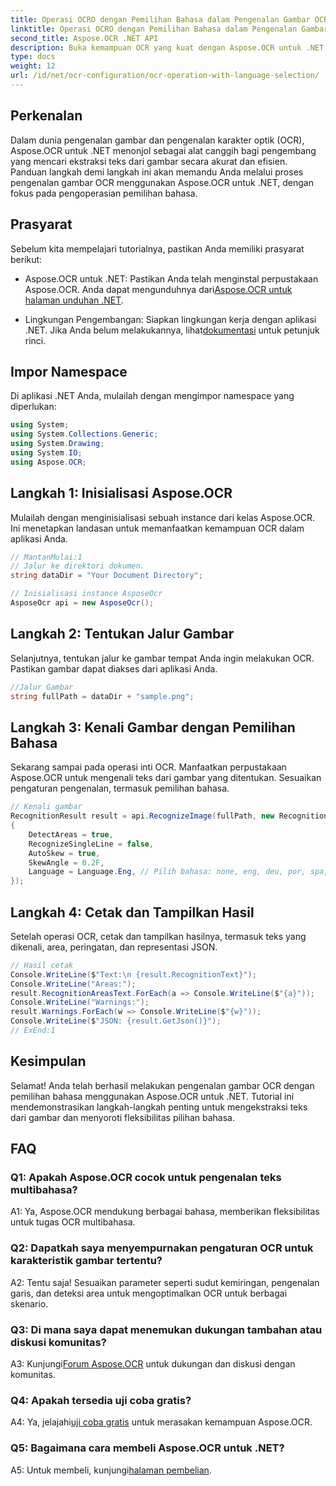 ```yaml
---
title: Operasi OCRO dengan Pemilihan Bahasa dalam Pengenalan Gambar OCR
linktitle: Operasi OCRO dengan Pemilihan Bahasa dalam Pengenalan Gambar OCR
second_title: Aspose.OCR .NET API
description: Buka kemampuan OCR yang kuat dengan Aspose.OCR untuk .NET. Ekstrak teks dari gambar dengan mulus.
type: docs
weight: 12
url: /id/net/ocr-configuration/ocr-operation-with-language-selection/
---
```

## Perkenalan

Dalam dunia pengenalan gambar dan pengenalan karakter optik (OCR), Aspose.OCR untuk .NET menonjol sebagai alat canggih bagi pengembang yang mencari ekstraksi teks dari gambar secara akurat dan efisien. Panduan langkah demi langkah ini akan memandu Anda melalui proses pengenalan gambar OCR menggunakan Aspose.OCR untuk .NET, dengan fokus pada pengoperasian pemilihan bahasa.

## Prasyarat

Sebelum kita mempelajari tutorialnya, pastikan Anda memiliki prasyarat berikut:

-  Aspose.OCR untuk .NET: Pastikan Anda telah menginstal perpustakaan Aspose.OCR. Anda dapat mengunduhnya dari[Aspose.OCR untuk halaman unduhan .NET](https://releases.aspose.com/ocr/net/).

- Lingkungan Pengembangan: Siapkan lingkungan kerja dengan aplikasi .NET. Jika Anda belum melakukannya, lihat[dokumentasi](https://reference.aspose.com/ocr/net/) untuk petunjuk rinci.

## Impor Namespace

Di aplikasi .NET Anda, mulailah dengan mengimpor namespace yang diperlukan:

```csharp
using System;
using System.Collections.Generic;
using System.Drawing;
using System.IO;
using Aspose.OCR;
```

## Langkah 1: Inisialisasi Aspose.OCR

Mulailah dengan menginisialisasi sebuah instance dari kelas Aspose.OCR. Ini menetapkan landasan untuk memanfaatkan kemampuan OCR dalam aplikasi Anda.

```csharp
// MantanMulai:1
// Jalur ke direktori dokumen.
string dataDir = "Your Document Directory";

// Inisialisasi instance AsposeOcr
AsposeOcr api = new AsposeOcr();
```

## Langkah 2: Tentukan Jalur Gambar

Selanjutnya, tentukan jalur ke gambar tempat Anda ingin melakukan OCR. Pastikan gambar dapat diakses dari aplikasi Anda.

```csharp
//Jalur Gambar
string fullPath = dataDir + "sample.png";
```

## Langkah 3: Kenali Gambar dengan Pemilihan Bahasa

Sekarang sampai pada operasi inti OCR. Manfaatkan perpustakaan Aspose.OCR untuk mengenali teks dari gambar yang ditentukan. Sesuaikan pengaturan pengenalan, termasuk pemilihan bahasa.

```csharp
// Kenali gambar
RecognitionResult result = api.RecognizeImage(fullPath, new RecognitionSettings
{
    DetectAreas = true,
    RecognizeSingleLine = false,
    AutoSkew = true,
    SkewAngle = 0.2F,
    Language = Language.Eng, // Pilih bahasa: none, eng, deu, por, spa, fra, ita, cze, dan, dum, est, fin, lav, lit, nor, pol, rum, srp_hrv, slk, slv, swe, chi
});
```

## Langkah 4: Cetak dan Tampilkan Hasil

Setelah operasi OCR, cetak dan tampilkan hasilnya, termasuk teks yang dikenali, area, peringatan, dan representasi JSON.

```csharp
// Hasil cetak
Console.WriteLine($"Text:\n {result.RecognitionText}");
Console.WriteLine("Areas:");
result.RecognitionAreasText.ForEach(a => Console.WriteLine($"{a}"));
Console.WriteLine("Warnings:");
result.Warnings.ForEach(w => Console.WriteLine($"{w}"));
Console.WriteLine($"JSON: {result.GetJson()}");
// ExEnd:1
```

## Kesimpulan

Selamat! Anda telah berhasil melakukan pengenalan gambar OCR dengan pemilihan bahasa menggunakan Aspose.OCR untuk .NET. Tutorial ini mendemonstrasikan langkah-langkah penting untuk mengekstraksi teks dari gambar dan menyoroti fleksibilitas pilihan bahasa.

## FAQ

### Q1: Apakah Aspose.OCR cocok untuk pengenalan teks multibahasa?

A1: Ya, Aspose.OCR mendukung berbagai bahasa, memberikan fleksibilitas untuk tugas OCR multibahasa.

### Q2: Dapatkah saya menyempurnakan pengaturan OCR untuk karakteristik gambar tertentu?

A2: Tentu saja! Sesuaikan parameter seperti sudut kemiringan, pengenalan garis, dan deteksi area untuk mengoptimalkan OCR untuk berbagai skenario.

### Q3: Di mana saya dapat menemukan dukungan tambahan atau diskusi komunitas?

 A3: Kunjungi[Forum Aspose.OCR](https://forum.aspose.com/c/ocr/16) untuk dukungan dan diskusi dengan komunitas.

### Q4: Apakah tersedia uji coba gratis?

 A4: Ya, jelajahi[uji coba gratis](https://releases.aspose.com/) untuk merasakan kemampuan Aspose.OCR.

### Q5: Bagaimana cara membeli Aspose.OCR untuk .NET?

 A5: Untuk membeli, kunjungi[halaman pembelian](https://purchase.aspose.com/buy).
